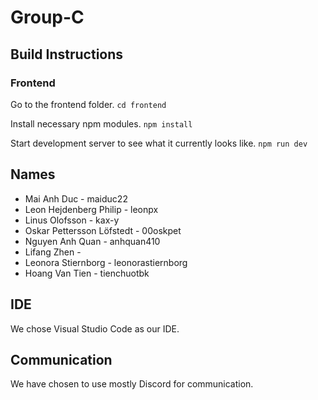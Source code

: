 # Group-C

## Build Instructions

### Frontend
Go to the frontend folder.
`cd frontend`

Install necessary npm modules.
`npm install`

Start development server to see what it currently looks like.
`npm run dev`

## Names
- Mai Anh Duc - maiduc22
- Leon Hejdenberg Philip - leonpx
- Linus Olofsson - kax-y
- Oskar Pettersson Löfstedt - 00oskpet
- Nguyen Anh Quan - anhquan410
- Lifang Zhen -  
- Leonora Stiernborg - leonorastiernborg
- Hoang Van Tien - tienchuotbk

## IDE
We chose Visual Studio Code as our IDE.

## Communication
We have chosen to use mostly Discord for communication.
